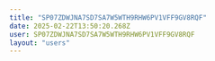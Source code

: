 ```yaml
---
title: "SP07ZDWJNA7SD7SA7W5WTH9RHW6PV1VFF9GV8RQF"
date: 2025-02-22T13:50:20.268Z
user: SP07ZDWJNA7SD7SA7W5WTH9RHW6PV1VFF9GV8RQF
layout: "users"
---
```

    